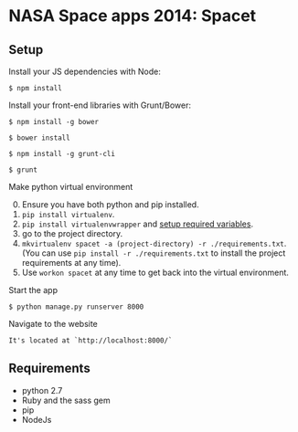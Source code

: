 NASA Space apps 2014: Spacet
============================

Setup
-----

Install your JS dependencies with Node:

    $ npm install

Install your front-end libraries with Grunt/Bower:

	$ npm install -g bower

    $ bower install

    $ npm install -g grunt-cli

    $ grunt

Make python virtual environment

0. Ensure you have both python and pip installed.
1. `pip install virtualenv`.
2. `pip install virtualenvwrapper` and [setup required variables](http://virtualenvwrapper.readthedocs.org/en/latest/install.html).
3. go to the project directory.
4. `mkvirtualenv spacet -a (project-directory) -r ./requirements.txt`. (You can use `pip install -r ./requirements.txt` to install the project requirements at any time).
5. Use `workon spacet` at any time to get back into the virtual environment.

Start the app

    $ python manage.py runserver 8000

Navigate to the website

    It's located at `http://localhost:8000/`

Requirements
------------

* python 2.7
* Ruby and the sass gem
* pip
* NodeJs
